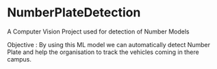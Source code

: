 # NumberPlateDetection
A Computer Vision Project used for detection of Number Models

Objective : By using this ML model we can automatically detect Number Plate and help the organisation to track the vehicles coming in there campus.
